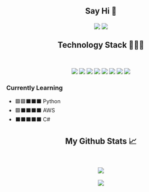 <h2 align="center">Say Hi 👋</h2>

<p align = "center">
<a href="https://www.linkedin.com/in/jonathan-prill-49423672/" target="_blank"><img align="center" src="https://img.shields.io/badge/linkedin-%230077B5.svg?style=for-the-badge&logo=linkedin&logoColor=white"/></a>
<a href="mailto:jonathantprill@gmail.com" target="_blank"><img align="center" src="https://img.shields.io/badge/Gmail-D14836?style=for-the-badge&logo=gmail&logoColor=white" /></a>
</p>

<h2 align="center">Technology Stack 👨🏻‍💻</h2>

<br />

<!-- https://github.com/Ileriayo/markdown-badges -->

<p align="center">
    <img src="https://img.shields.io/badge/java-%23ED8B00.svg?style=for-the-badge&logo=java&logoColor=white" />
    <img src="https://img.shields.io/badge/javascript-%23323330.svg?style=for-the-badge&logo=javascript&logoColor=%23F7DF1E" />
    <img src="https://img.shields.io/badge/react-%2320232a.svg?style=for-the-badge&logo=react&logoColor=%2361DAFB"  />
    <img src="https://img.shields.io/badge/spring-%236DB33F.svg?style=for-the-badge&logo=spring&logoColor=white" />
    <img src="https://img.shields.io/badge/html5-%23E34F26.svg?style=for-the-badge&logo=html5&logoColor=white" />
    <img src="https://img.shields.io/badge/css3-%231572B6.svg?style=for-the-badge&logo=css3&logoColor=white" >
    <img src="https://img.shields.io/badge/mysql-%2300f.svg?style=for-the-badge&logo=mysql&logoColor=white"  />
    <img src="https://img.shields.io/badge/MongoDB-%234ea94b.svg?style=for-the-badge&logo=mongodb&logoColor=white" />
    <!-- <img src="https://img.shields.io/badge/-GraphQL-E10098?style=for-the-badge&logo=graphql&logoColor=white"  /> -->
    <!-- <img src="https://img.shields.io/badge/Sequelize-52B0E7?style=for-the-badge&logo=Sequelize&logoColor=white" > -->
    <!-- <img src="https://img.shields.io/badge/node.js-6DA55F?style=for-the-badge&logo=node.js&logoColor=white" /> -->
    <!-- <img src="https://img.shields.io/badge/bootstrap-%23563D7C.svg?style=for-the-badge&logo=bootstrap&logoColor=white"  /> -->
    <!-- <img src="https://img.shields.io/badge/jquery-%230769AD.svg?style=for-the-badge&logo=jquery&logoColor=white"  /> -->
    <!-- <img src="https://img.shields.io/badge/NPM-%23000000.svg?style=for-the-badge&logo=npm&logoColor=white" /> -->
    <!-- <img src="https://img.shields.io/badge/express.js-%23404d59.svg?style=for-the-badge&logo=express&logoColor=%2361DAFB" /> -->
</p>

<h3>Currently Learning </h3>

- 🟩🟩⬛⬛⬛ Python
- 🟩⬛⬛⬛⬛ AWS
- ⬛⬛⬛⬛⬛ C#


<h2 align="center">My Github Stats 📈</h2>

<br>

<!-- <p align = "center">
  <img  src = "https://github-readme-stats.vercel.app/api?username=jonathanprill&show_icons=true&theme=radical&line_height=24">
  <img src = "https://github-readme-stats.vercel.app/api/top-langs/?username=jonathanprill&hide=html,java,shaderlab,kotlin,hlsl&theme=radical">
</p> -->

<!-- <p align = "center">
 <img src="https://activity-graph.herokuapp.com/graph?username=jonathanprill&theme=redical">
</p>  -->

<p align = "center">
  <img align="center" src="https://github-readme-stats.vercel.app/api?username=jonathanprill&hide=stars,contribs&bg_color=30,00F0FF,7AE286&title_color=131313&text_color=131313" />
  <br>
  <br>
  <img align="center" src="https://github-readme-stats.vercel.app/api/top-langs/?username=jonathanprill&layout=compact&hide=Handlebars&bg_color=30,7AE286,00F0FF&title_color=131313&text_color=131313" />
</p> 